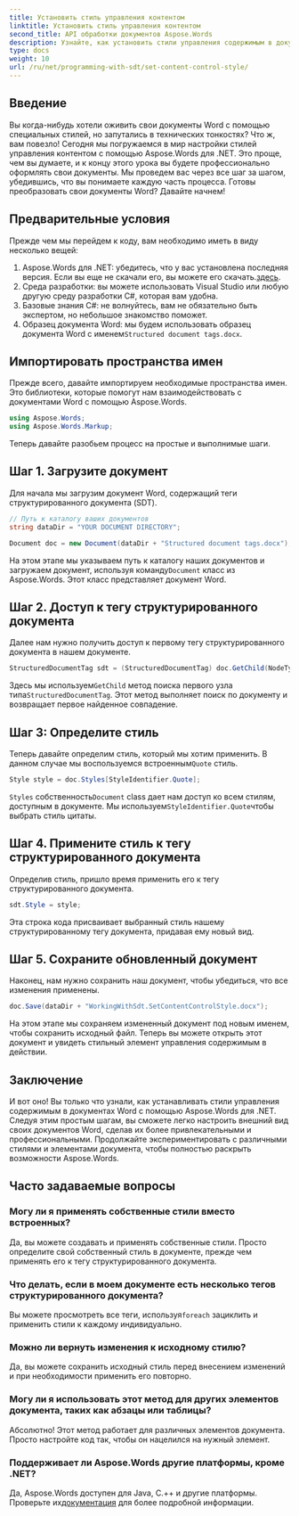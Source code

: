 ```yaml
---
title: Установить стиль управления контентом
linktitle: Установить стиль управления контентом
second_title: API обработки документов Aspose.Words
description: Узнайте, как установить стили управления содержимым в документах Word с помощью Aspose.Words for .NET, с помощью этого подробного пошагового руководства. Идеально подходит для улучшения эстетики документа.
type: docs
weight: 10
url: /ru/net/programming-with-sdt/set-content-control-style/
---
```

## Введение

Вы когда-нибудь хотели оживить свои документы Word с помощью специальных стилей, но запутались в технических тонкостях? Что ж, вам повезло! Сегодня мы погружаемся в мир настройки стилей управления контентом с помощью Aspose.Words для .NET. Это проще, чем вы думаете, и к концу этого урока вы будете профессионально оформлять свои документы. Мы проведем вас через все шаг за шагом, убедившись, что вы понимаете каждую часть процесса. Готовы преобразовать свои документы Word? Давайте начнем!

## Предварительные условия

Прежде чем мы перейдем к коду, вам необходимо иметь в виду несколько вещей:

1.  Aspose.Words для .NET: убедитесь, что у вас установлена последняя версия. Если вы еще не скачали его, вы можете его скачать.[здесь](https://releases.aspose.com/words/net/).
2. Среда разработки: вы можете использовать Visual Studio или любую другую среду разработки C#, которая вам удобна.
3. Базовые знания C#: не волнуйтесь, вам не обязательно быть экспертом, но небольшое знакомство поможет.
4. Образец документа Word: мы будем использовать образец документа Word с именем`Structured document tags.docx`.

## Импортировать пространства имен

Прежде всего, давайте импортируем необходимые пространства имен. Это библиотеки, которые помогут нам взаимодействовать с документами Word с помощью Aspose.Words.

```csharp
using Aspose.Words;
using Aspose.Words.Markup;
```

Теперь давайте разобьем процесс на простые и выполнимые шаги.

## Шаг 1. Загрузите документ

Для начала мы загрузим документ Word, содержащий теги структурированного документа (SDT).

```csharp
// Путь к каталогу ваших документов
string dataDir = "YOUR DOCUMENT DIRECTORY";

Document doc = new Document(dataDir + "Structured document tags.docx");
```

 На этом этапе мы указываем путь к каталогу наших документов и загружаем документ, используя команду`Document` класс из Aspose.Words. Этот класс представляет документ Word.

## Шаг 2. Доступ к тегу структурированного документа

Далее нам нужно получить доступ к первому тегу структурированного документа в нашем документе.

```csharp
StructuredDocumentTag sdt = (StructuredDocumentTag) doc.GetChild(NodeType.StructuredDocumentTag, 0, true);
```

 Здесь мы используем`GetChild` метод поиска первого узла типа`StructuredDocumentTag`. Этот метод выполняет поиск по документу и возвращает первое найденное совпадение.

## Шаг 3: Определите стиль

 Теперь давайте определим стиль, который мы хотим применить. В данном случае мы воспользуемся встроенным`Quote` стиль.

```csharp
Style style = doc.Styles[StyleIdentifier.Quote];
```

`Styles` собственность`Document` class дает нам доступ ко всем стилям, доступным в документе. Мы используем`StyleIdentifier.Quote`чтобы выбрать стиль цитаты.

## Шаг 4. Примените стиль к тегу структурированного документа

Определив стиль, пришло время применить его к тегу структурированного документа.

```csharp
sdt.Style = style;
```

Эта строка кода присваивает выбранный стиль нашему структурированному тегу документа, придавая ему новый вид.

## Шаг 5. Сохраните обновленный документ

Наконец, нам нужно сохранить наш документ, чтобы убедиться, что все изменения применены.

```csharp
doc.Save(dataDir + "WorkingWithSdt.SetContentControlStyle.docx");
```

На этом этапе мы сохраняем измененный документ под новым именем, чтобы сохранить исходный файл. Теперь вы можете открыть этот документ и увидеть стильный элемент управления содержимым в действии.

## Заключение

И вот оно! Вы только что узнали, как устанавливать стили управления содержимым в документах Word с помощью Aspose.Words для .NET. Следуя этим простым шагам, вы сможете легко настроить внешний вид своих документов Word, сделав их более привлекательными и профессиональными. Продолжайте экспериментировать с различными стилями и элементами документа, чтобы полностью раскрыть возможности Aspose.Words.

## Часто задаваемые вопросы

### Могу ли я применять собственные стили вместо встроенных?  
Да, вы можете создавать и применять собственные стили. Просто определите свой собственный стиль в документе, прежде чем применять его к тегу структурированного документа.

### Что делать, если в моем документе есть несколько тегов структурированного документа?  
 Вы можете просмотреть все теги, используя`foreach` зациклить и применить стили к каждому индивидуально.

### Можно ли вернуть изменения к исходному стилю?  
Да, вы можете сохранить исходный стиль перед внесением изменений и при необходимости применить его повторно.

### Могу ли я использовать этот метод для других элементов документа, таких как абзацы или таблицы?  
Абсолютно! Этот метод работает для различных элементов документа. Просто настройте код так, чтобы он нацелился на нужный элемент.

### Поддерживает ли Aspose.Words другие платформы, кроме .NET?  
Да, Aspose.Words доступен для Java, C.++ и другие платформы. Проверьте их[документация](https://reference.aspose.com/words/net/) для более подробной информации.